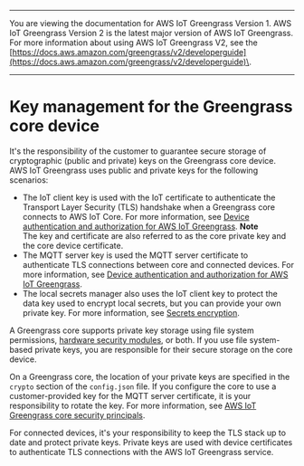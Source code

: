 --------

You are viewing the documentation for AWS IoT Greengrass Version 1\. AWS IoT Greengrass Version 2 is the latest major version of AWS IoT Greengrass\. For more information about using AWS IoT Greengrass V2, see the [https://docs.aws.amazon.com/greengrass/v2/developerguide](https://docs.aws.amazon.com/greengrass/v2/developerguide)\.

--------

# Key management for the Greengrass core device<a name="key-management"></a>

It's the responsibility of the customer to guarantee secure storage of cryptographic \(public and private\) keys on the Greengrass core device\. AWS IoT Greengrass uses public and private keys for the following scenarios:
+ The IoT client key is used with the IoT certificate to authenticate the Transport Layer Security \(TLS\) handshake when a Greengrass core connects to AWS IoT Core\. For more information, see [Device authentication and authorization for AWS IoT Greengrass](device-auth.md)\.
**Note**  
The key and certificate are also referred to as the core private key and the core device certificate\.
+ The MQTT server key is used the MQTT server certificate to authenticate TLS connections between core and connected devices\. For more information, see [Device authentication and authorization for AWS IoT Greengrass](device-auth.md)\.
+ The local secrets manager also uses the IoT client key to protect the data key used to encrypt local secrets, but you can provide your own private key\. For more information, see [Secrets encryption](secrets.md#secrets-encryption)\.

A Greengrass core supports private key storage using file system permissions, [hardware security modules](hardware-security.md), or both\. If you use file system\-based private keys, you are responsible for their secure storage on the core device\.

On a Greengrass core, the location of your private keys are specified in the `crypto` section of the `config.json` file\. If you configure the core to use a customer\-provided key for the MQTT server certificate, it is your responsibility to rotate the key\. For more information, see [AWS IoT Greengrass core security principals](gg-sec.md#gg-principals)\.

For connected devices, it's your responsibility to keep the TLS stack up to date and protect private keys\. Private keys are used with device certificates to authenticate TLS connections with the AWS IoT Greengrass service\.